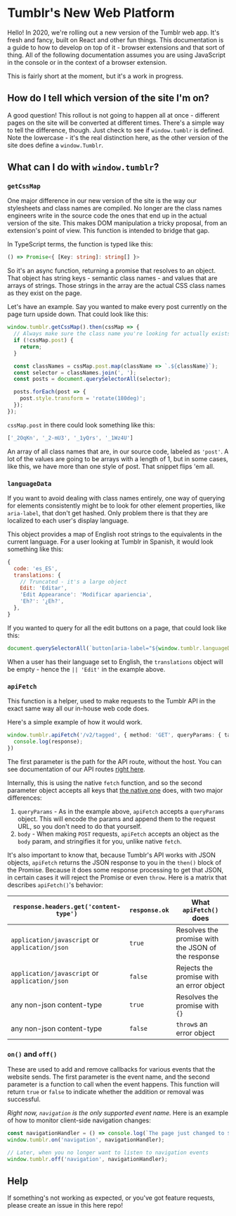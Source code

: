 # Tumblr's New Web Platform

Hello! In 2020, we're rolling out a new version of the Tumblr web app. It's fresh and fancy, built on React and other fun things. This documentation is a guide to how to develop on top of it - browser extensions and that sort of thing. All of the following documentation assumes you are using JavaScript in the console or in the context of a browser extension.

This is fairly short at the moment, but it's a work in progress.

## How do I tell which version of the site I'm on?

A good question! This rollout is not going to happen all at once - different pages on the site will be converted at different times. There's a simple way to tell the difference, though. Just check to see if `window.tumblr` is defined. Note the lowercase - it's the real distinction here, as the other version of the site does define a `window.Tumblr`.

## What can I do with `window.tumblr`?

### `getCssMap`

One major difference in our new version of the site is the way our stylesheets and class names are compiled. No longer are the class names engineers write in the source code the ones that end up in the actual version of the site. This makes DOM manipulation a tricky proposal, from an extension's point of view. This function is intended to bridge that gap.

In TypeScript terms, the function is typed like this:

```ts
() => Promise<{ [Key: string]: string[] }>
```

So it's an async function, returning a promise that resolves to an object. That object has string keys - semantic class names - and values that are arrays of strings. Those strings in the array are the actual CSS class names as they exist on the page.

Let's have an example. Say you wanted to make every post currently on the page turn upside down. That could look like this:

```js
window.tumblr.getCssMap().then(cssMap => {
  // Always make sure the class name you're looking for actually exists on the object!
  if (!cssMap.post) {
    return;
  }

  const classNames = cssMap.post.map(className => `.${className}`);
  const selector = classNames.join(', ');
  const posts = document.querySelectorAll(selector);

  posts.forEach(post => {
    post.style.transform = 'rotate(180deg)';
  });
});
```

`cssMap.post` in there could look something like this:

```js
['_2OqKn', '_2-mU3', '_1yQrs', '_1Wz4U']
```

An array of all class names that are, in our source code, labeled as `'post'`. A lot of the values are going to be arrays with a length of 1, but in some cases, like this, we have more than one style of post. That snippet flips 'em all.

### `languageData`
If you want to avoid dealing with class names entirely, one way of querying for elements consistently might be to look for other element properties, like `aria-label`, that don't get hashed. Only problem there is that they are localized to each user's display language.

This object provides a map of English root strings to the equivalents in the current language. For a user looking at Tumblr in Spanish, it would look something like this:
```js
{
  code: 'es_ES',
  translations: {
    // Truncated - it's a large object
    Edit: 'Editar',
    'Edit Appearance': 'Modificar apariencia',
    'Eh?': '¿Eh?',
  },
}
```

If you wanted to query for all the edit buttons on a page, that could look like this:
```js
document.querySelectorAll(`button[aria-label="${window.tumblr.languageData.translations['Edit'] || 'Edit'}"`)
```

When a user has their language set to English, the `translations` object will be empty - hence the `|| 'Edit'` in the example above.

### `apiFetch`
This function is a helper, used to make requests to the Tumblr API in the exact same way all our in-house web code does.

Here's a simple example of how it would work.

```ts
window.tumblr.apiFetch('/v2/tagged', { method: 'GET', queryParams: { tag: 'furby' }}).then(response => {
  console.log(response);
})
```

The first parameter is the path for the API route, without the host. You can see documentation of our API routes [right here](https://github.com/tumblr/docs/blob/master/api.md).

Internally, this is using the native `fetch` function, and so the second parameter object accepts all keys that [the native one](https://developer.mozilla.org/en-US/docs/Web/API/WindowOrWorkerGlobalScope/fetch) does, with two major differences:

1. `queryParams` - As in the example above, `apiFetch` accepts a `queryParams` object. This will encode the params and append them to the request URL, so you don't need to do that yourself.
2. `body` - When making `POST` requests, `apiFetch` accepts an object as the `body` param, and stringifies it for you, unlike native `fetch`.

It's also important to know that, because Tumblr's API works with JSON objects, `apiFetch` returns the JSON response to you in the `then()` block of the Promise. Because it does some response processing to get that JSON, in certain cases it will reject the Promise or even `throw`. Here is a matrix that describes `apiFetch()`'s behavior:

| `response.headers.get('content-type')` | `response.ok` | What `apiFetch()` does |
| ----- | ----- | ----- |
| `application/javascript` or `application/json` | `true` | Resolves the promise with the JSON of the response |
| `application/javascript` or `application/json` | `false` | Rejects the promise with an error object |
| any non-json content-type | `true` | Resolves the promise with `{}` |
| any non-json content-type | `false` | `throw`s an error object |

### `on()` and `off()`
These are used to add and remove callbacks for various events that the website sends. The first parameter is the event name, and the second parameter is a function to call when the event happens. This function will return `true` or `false` to indicate whether the addition or removal was successful.

_Right now, `navigation` is the only supported event name._ Here is an example of how to monitor client-side navigation changes:

```ts
const navigationHandler = () => console.log(`The page just changed to ${window.location.href}.`);
window.tumblr.on('navigation', navigationHandler);

// Later, when you no longer want to listen to navigation events
window.tumblr.off('navigation', navigationHandler);
```

## Help

If something's not working as expected, or you've got feature requests, please create an issue in this here repo!
